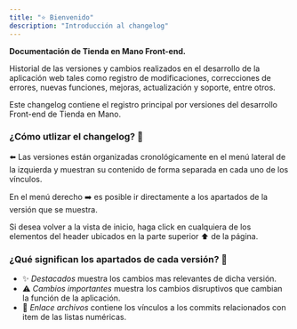 ```yaml
---
title: "⭐ Bienvenido"
description: "Introducción al changelog"
---
```


**Documentación de Tienda en Mano Front-end.**

Historial de las versiones y cambios realizados en el desarrollo de la aplicación web tales como registro de modificaciones, correcciones de errores, nuevas funciones, mejoras, actualización y soporte, entre otros.

Este changelog contiene el registro principal por versiones del desarrollo Front-end de Tienda en Mano.

### ¿Cómo utlizar el changelog? 🤔

⬅️ Las versiones están organizadas cronológicamente en el menú lateral de la izquierda y muestran su contenido de forma separada en cada uno de los vínculos.

En el menú derecho ➡️ es posible ir directamente a los apartados de la versión que se muestra.

Si desea volver a la vista de inicio, haga click en cualquiera de los elementos del header ubicados en la parte superior ⬆️ de la página.

### ¿Qué significan los apartados de cada versión? 📖

- ✨ _Destacados_ muestra los cambios mas relevantes de dicha versión.
- ⚠️ _Cambios importantes_ muestra los cambios disruptivos que cambian la función de la aplicación.
- 🔗 _Enlace archivos_ contiene los vínculos a los commits relacionados con item de las listas numéricas.
